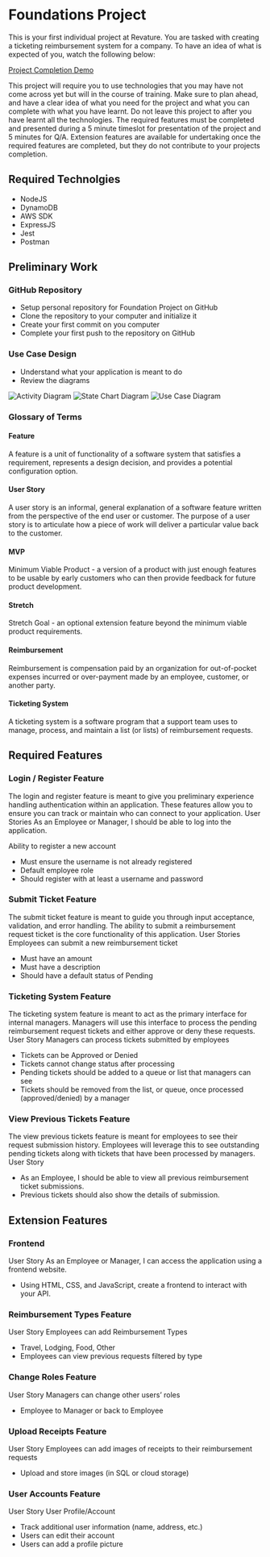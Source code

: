 # Foundations Project

This is your first individual project at Revature. You are tasked with creating a ticketing reimbursement system for a company. To have an idea of what is expected of you, watch the following below:

[Project Completion Demo](https://drive.google.com/file/d/1DmA__wMgUeRsaG-Ad4zYe8HUH6OBHB3J/view?usp=sharing)

This project will require you to use technologies that you may have not come across yet but will in the course of training. Make sure to plan ahead, and have a clear idea of what you need for the project and what you can complete with what you have learnt. Do not leave this project to after you have learnt all the technologies. The required features must be completed and presented during a 5 minute timeslot for presentation of the project and 5 minutes for Q/A. Extension features are available for undertaking once the required features are completed, but they do not contribute to your projects completion.

## Required Technolgies

- NodeJS
- DynamoDB
- AWS SDK
- ExpressJS
- Jest
- Postman

## Preliminary Work

### GitHub Repository

- Setup personal repository for Foundation Project on GitHub
- Clone the repository to your computer and initialize it
- Create your first commit on you computer
- Complete your first push to the repository on GitHub

### Use Case Design

- Understand what your application is meant to do
- Review the diagrams

![Activity Diagram](images/Activity-Diagram.png) 
![State Chart Diagram](images/State-Chart-Diagram.png) 
![Use Case Diagram](images/Use-Case-Diagram.png)


### Glossary of Terms

#### Feature

A feature is a unit of functionality of a software system that satisfies a requirement, represents a design decision, and provides a potential configuration option.

#### User Story

A user story is an informal, general explanation of a software feature written from the perspective of the end user or customer. The purpose of a user story is to articulate how a piece of work will deliver a particular value back to the customer.

#### MVP

Minimum Viable Product - a version of a product with just enough features to be usable by early customers who can then provide feedback for future product development.

#### Stretch

Stretch Goal - an optional extension feature beyond the minimum viable product requirements.

#### Reimbursement

Reimbursement is compensation paid by an organization for out-of-pocket expenses incurred or over-payment made by an employee, customer, or another party.

#### Ticketing System

A ticketing system is a software program that a support team uses to manage, process, and maintain a list (or lists) of reimbursement requests.

## Required Features

### Login / Register Feature

The login and register feature is meant to give you preliminary experience handling authentication within an application. These features allow you to ensure you can track or maintain who can connect to your application.
User Stories
As an Employee or Manager, I should be able to log into the application.

Ability to register a new account

- Must ensure the username is not already registered
- Default employee role
- Should register with at least a username and password


### Submit Ticket Feature

The submit ticket feature is meant to guide you through input acceptance, validation, and error handling. The ability to submit a reimbursement request ticket is the core functionality of this application.
User Stories
Employees can submit a new reimbursement ticket

- Must have an amount
- Must have a description
- Should have a default status of Pending


### Ticketing System Feature

The ticketing system feature is meant to act as the primary interface for internal managers. Managers will use this interface to process the pending reimbursement request tickets and either approve or deny these requests.
User Story
Managers can process tickets submitted by employees

- Tickets can be Approved or Denied
- Tickets cannot change status after processing
- Pending tickets should be added to a queue or list that managers can see
- Tickets should be removed from the list, or queue, once processed (approved/denied) by a manager


### View Previous Tickets Feature

The view previous tickets feature is meant for employees to see their request submission history. Employees will leverage this to see outstanding pending tickets along with tickets that have been processed by managers.
User Story

- As an Employee, I should be able to view all previous reimbursement ticket submissions.
- Previous tickets should also show the details of submission.


## Extension Features

### Frontend

User Story
As an Employee or Manager, I can access the application using a frontend website.

- Using HTML, CSS, and JavaScript, create a frontend to interact with your API.

### Reimbursement Types Feature

User Story
Employees can add Reimbursement Types

- Travel, Lodging, Food, Other
- Employees can view previous requests filtered by type


### Change Roles Feature

User Story
Managers can change other users’ roles

- Employee to Manager or back to Employee


### Upload Receipts Feature

User Story
Employees can add images of receipts to their reimbursement requests

- Upload and store images (in SQL or cloud storage)


### User Accounts Feature

User Story
User Profile/Account

- Track additional user information (name, address, etc.)
- Users can edit their account
- Users can add a profile picture
